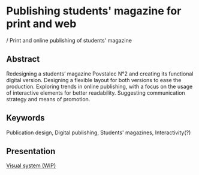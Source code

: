 # Publishing students' magazine for print and web

/ Print and online publishing of students' magazine

## Abstract

Redesigning a students’ magazine Povstalec N°2 and creating its functional digital version. Designing a flexible layout for both versions to ease the production. Exploring trends in online publishing, with a focus on the usage of interactive elements for better readability. Suggesting communication strategy and means of promotion.

## Keywords

Publication design, Digital publishing, Students' magazines, Interactivity(?)

## Presentation

[Visual system (WIP)](https://carpal-badger-6b0.notion.site/cfa89190da0949e1a1b79e49e940daf0?v=427e5a0dbe3d485aad4045b12207db0c)
